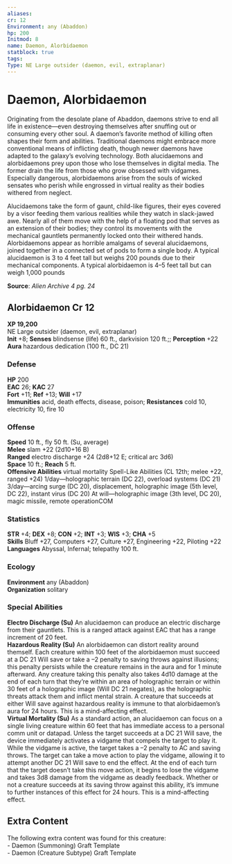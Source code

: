 ```yaml
---
aliases: 
cr: 12
Environment: any (Abaddon)
hp: 200
Initmod: 8
name: Daemon, Alorbidaemon
statblock: true
tags: 
Type: NE Large outsider (daemon, evil, extraplanar)
---
```


# Daemon, Alorbidaemon

Originating from the desolate plane of Abaddon, daemons strive to end all life in existence—even destroying themselves after snuffing out or consuming every other soul. A daemon’s favorite method of killing often shapes their form and abilities. Traditional daemons might embrace more conventional means of inflicting death, though newer daemons have adapted to the galaxy’s evolving technology. Both alucidaemons and alorbidaemons prey upon those who lose themselves in digital media. The former drain the life from those who grow obsessed with vidgames. Especially dangerous, alorbidaemons arise from the souls of wicked sensates who perish while engrossed in virtual reality as their bodies withered from neglect.

Alucidaemons take the form of gaunt, child-like figures, their eyes covered by a visor feeding them various realities while they watch in slack-jawed awe. Nearly all of them move with the help of a floating pod that serves as an extension of their bodies; they control its movements with the mechanical gauntlets permanently locked onto their withered hands. Alorbidaemons appear as horrible amalgams of several alucidaemons, joined together in a connected set of pods to form a single body. A typical alucidaemon is 3 to 4 feet tall but weighs 200 pounds due to their mechanical components. A typical alorbidaemon is 4–5 feet tall but can weigh 1,000 pounds

**Source**:  _Alien Archive 4 pg. 24_

## Alorbidaemon Cr 12

**XP 19,200**  
NE Large outsider (daemon, evil, extraplanar)  
**Init** +8; **Senses** blindsense (life) 60 ft., darkvision 120 ft.;; **Perception** +22  
**Aura** hazardous dedication (100 ft., DC 21)

### Defense

**HP** 200  
**EAC** 26; **KAC** 27  
**Fort** +11; **Ref** +13; **Will** +17  
**Immunities** acid, death effects, disease, poison; **Resistances** cold 10, electricity 10, fire 10  

### Offense

**Speed** 10 ft., fly 50 ft. (Su, average)  
**Melee** slam +22 (2d10+16 B)  
**Ranged** electro discharge +24 (2d8+12 E; critical arc 3d6)  
**Space** 10 ft.; **Reach** 5 ft.  
**Offensive Abilities** virtual mortality Spell-Like Abilities (CL 12th; melee +22, ranged +24) 1/day—holographic terrain (DC 22), overload systems (DC 21) 3/day—arcing surge (DC 20), displacement, holographic image (5th level, DC 22), instant virus (DC 20) At will—holographic image (3th level, DC 20), magic missile, remote operationCOM

### Statistics

**STR** +4; **DEX** +8; **CON** +2; **INT** +3; **WIS** +3; **CHA** +5  
**Skills** Bluff +27, Computers +27, Culture +27, Engineering +22, Piloting +22  
**Languages** Abyssal, Infernal; telepathy 100 ft.

### Ecology

**Environment** any (Abaddon)  
**Organization** solitary

### Special Abilities

**Electro Discharge (Su)** An alucidaemon can produce an electric discharge from their gauntlets. This is a ranged attack against EAC that has a range increment of 20 feet.  
**Hazardous Reality (Su)** An alorbidaemon can distort reality around themself. Each creature within 100 feet of the alorbidaemon must succeed at a DC 21 Will save or take a –2 penalty to saving throws against illusions; this penalty persists while the creature remains in the aura and for 1 minute afterward. Any creature taking this penalty also takes 4d10 damage at the end of each turn that they’re within an area of holographic terrain or within 30 feet of a holographic image (Will DC 21 negates), as the holographic threats attack them and inflict mental strain. A creature that succeeds at either Will save against hazardous reality is immune to that alorbidaemon’s aura for 24 hours. This is a mind-affecting effect.  
**Virtual Mortality (Su)** As a standard action, an alucidaemon can focus on a single living creature within 60 feet that has immediate access to a personal comm unit or datapad. Unless the target succeeds at a DC 21 Will save, the device immediately activates a vidgame that compels the target to play it. While the vidgame is active, the target takes a –2 penalty to AC and saving throws. The target can take a move action to play the vidgame, allowing it to attempt another DC 21 Will save to end the effect. At the end of each turn that the target doesn’t take this move action, it begins to lose the vidgame and takes 3d8 damage from the vidgame as deadly feedback. Whether or not a creature succeeds at its saving throw against this ability, it’s immune to further instances of this effect for 24 hours. This is a mind-affecting effect.

## Extra Content

The following extra content was found for this creature:  
\- Daemon (Summoning) Graft Template  
\- Daemon (Creature Subtype) Graft Template
